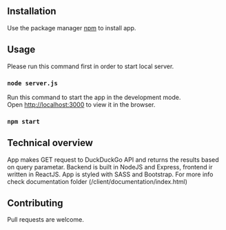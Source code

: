 ## Installation

Use the package manager [npm](https://www.npmjs.com/) to install app.

## Usage

Please run this command first in order to start local server.

### `node server.js`

Run this command to start the app in the development mode.<br />
Open [http://localhost:3000](http://localhost:3000) to view it in the browser.

### `npm start`

## Technical overview

App makes GET request to DuckDuckGo API and returns the results based on query parametar. Backend is built in NodeJS and Express, frontend ir written in ReactJS. App is styled with SASS and Bootstrap. For more info check documentation folder (/client/documentation/index.html)

## Contributing

Pull requests are welcome.
